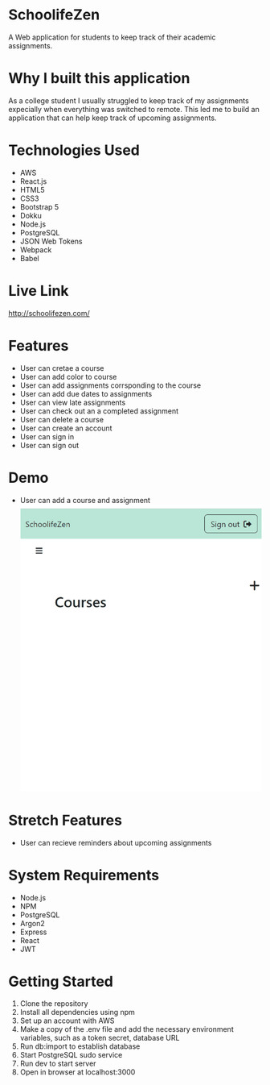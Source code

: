 # SchoolifeZen

A Web application for students to keep track of their academic assignments.

# Why I built this application
As a college student I usually struggled to keep track of my assignments expecially when everything was switched to remote. This led me to build an application that can help keep track of upcoming assignments.

# Technologies Used
* AWS
* React.js
* HTML5
* CSS3
* Bootstrap 5
* Dokku
* Node.js
* PostgreSQL
* JSON Web Tokens
* Webpack
* Babel

# Live Link
http://schoolifezen.com/

# Features
* User can cretae a course
* User can add color to course
* User can add assignments corrsponding to the course
* User can add due dates to assignments
* User can view late assignments
* User can check out an a completed assignment
* User can delete a course
* User can create an account
* User can sign in
* User can sign out

# Demo
* User can add a course and assignment
![Demo](images/readme.gif)
# Stretch Features
* User can recieve reminders about upcoming assignments

 # System Requirements
* Node.js
* NPM
* PostgreSQL
* Argon2
* Express
* React
* JWT

# Getting Started
 1. Clone the repository
2. Install all dependencies using npm
3. Set up an account with AWS
4. Make a copy of the .env file and add the necessary environment variables, such as a token secret, database URL
5. Run db:import to establish database
6. Start PostgreSQL sudo service
7. Run dev to start server
8. Open in browser at localhost:3000
